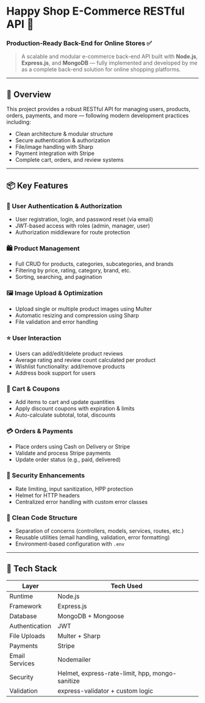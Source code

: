 # Happy Shop E-Commerce RESTful API 🛒

### Production-Ready Back-End for Online Stores  ✅
> A scalable and modular e-commerce back-end API built with **Node.js**, **Express.js**, and **MongoDB** — fully implemented and developed by me as a complete back-end solution for online shopping platforms.

---

## 🚀 Overview

This project provides a robust RESTful API for managing users, products, orders, payments, and more — following modern development practices including:

- Clean architecture & modular structure
- Secure authentication & authorization
- File/image handling with Sharp
- Payment integration with Stripe
- Complete cart, orders, and review systems

---

## 📦 Key Features

### 🔐 User Authentication & Authorization
- User registration, login, and password reset (via email)
- JWT-based access with roles (admin, manager, user)
- Authorization middleware for route protection

### 🛍️ Product Management
- Full CRUD for products, categories, subcategories, and brands
- Filtering by price, rating, category, brand, etc.
- Sorting, searching, and pagination

### 🖼️ Image Upload & Optimization
- Upload single or multiple product images using Multer
- Automatic resizing and compression using Sharp
- File validation and error handling

### ⭐ User Interaction
- Users can add/edit/delete product reviews
- Average rating and review count calculated per product
- Wishlist functionality: add/remove products
- Address book support for users

### 🛒 Cart & Coupons
- Add items to cart and update quantities
- Apply discount coupons with expiration & limits
- Auto-calculate subtotal, total, discounts

### 💳 Orders & Payments
- Place orders using Cash on Delivery or Stripe
- Validate and process Stripe payments
- Update order status (e.g., paid, delivered)

### 🔐 Security Enhancements
- Rate limiting, input sanitization, HPP protection
- Helmet for HTTP headers
- Centralized error handling with custom error classes

### 📁 Clean Code Structure
- Separation of concerns (controllers, models, services, routes, etc.)
- Reusable utilities (email handling, validation, error formatting)
- Environment-based configuration with `.env`

---

## 🧱 Tech Stack

| Layer           | Tech Used                            |
|------------------|----------------------------------------|
| Runtime          | Node.js                               |
| Framework        | Express.js                            |
| Database         | MongoDB + Mongoose                    |
| Authentication   | JWT                                   |
| File Uploads     | Multer + Sharp                        |
| Payments         | Stripe                                |
| Email Services   | Nodemailer                            |
| Security         | Helmet, express-rate-limit, hpp, mongo-sanitize |
| Validation       | express-validator + custom logic      |


